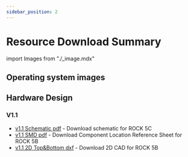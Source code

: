 ```yaml
---
sidebar_position: 2
---
```


# Resource Download Summary

import Images from "./\_image.mdx"

## Operating system images

<Images loader={false} system_img={true} spi_img={false} />

## Hardware Design

### V1.1

- [v1.1 Schematic pdf](https://dl.radxa.com/rock5/5c/docs/hw/v1100/radxa_rock_5c_schematic_v1100.pdf) - Download schematic for ROCK 5C
- [v1.1 SMD pdf](https://dl.radxa.com/rock5/5c/docs/hw/v1100/radxa_rock_5c_components_placement_map_v1100.pdf) - Download Component Location Reference Sheet for ROCK 5B
- [v1.1 2D Top&Bottom dxf](https://dl.radxa.com/rock5/5c/docs/hw/v1100/radxa_rock_5c_2d_dxf_v1100.zip) - Download 2D CAD for ROCK 5B
